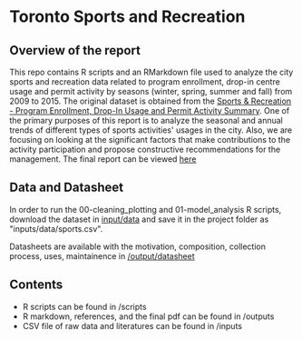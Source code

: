 # Toronto Sports and Recreation
## Overview of the report

This repo contains R scripts and an RMarkdown file used to analyze the city sports and recreation data related to program enrollment, drop-in centre usage and permit activity by seasons (winter, spring, summer and fall) from 2009 to 2015. The original dataset is obtained from the [Sports & Recreation - Program Enrollment, Drop-In Usage and Permit Activity Summary](https://open.toronto.ca/dataset/sports-recreation-program-enrollment-drop-in-usage-and-permit-activity-summary/). One of the primary purposes of this report is to analyze the seasonal and annual trends of different types of sports activities' usages in the city. Also, we are focusing on looking at the significant factors that make contributions to the activity participation and propose constructive recommendations for the management. The final report can be viewed [here](https://github.com/macoyo2/Toronto-Sports-and-Recreation/blob/main/outputs/paper/final-paper.pdf)

## Data and Datasheet

In order to run the 00-cleaning_plotting and 01-model_analysis R scripts, download the dataset in [input/data](https://github.com/macoyo2/Toronto-Sports-and-Recreation/blob/main/inputs/data/sports.csv) and save it in the project folder as "inputs/data/sports.csv".

Datasheets are available with the motivation, composition, collection process, uses, maintainence in [/output/datasheet](https://github.com/macoyo2/Toronto-Sports-and-Recreation/blob/main/outputs/datasheet/Sports%20and%20Recreation%20Datasheet.pdf)

## Contents
  * R scripts can be found in /scripts
  * R markdown, references, and the final pdf can be found in /outputs
  * CSV file of raw data and literatures can be found in /inputs

